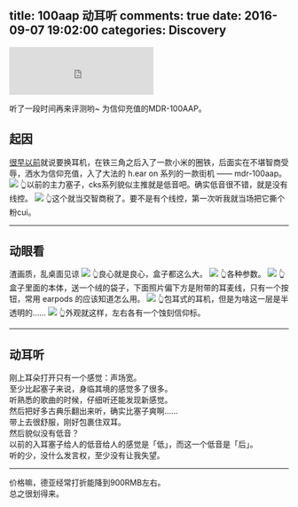 title: 100aap 动耳听
comments: true
date: 2016-09-07 19:02:00
categories: Discovery
---

<iframe frameborder="no" border="0" marginwidth="0" marginheight="0" width=260 height=86 src="http://music.163.com/outchain/player?type=2&id=27471609&auto=1&height=66"></iframe>

听了一段时间再来评测哟~ 为信仰充值的MDR-100AAP。
## 起因
[很早以前](http://gaoryrt.com/2016/07-31-whatsup20160731/)就说要换耳机，在铁三角之后入了一款小米的圈铁，后面实在不堪智商受辱，洒水为信仰充值，入了大法的 h.ear on 系列的一款街机 —— mdr-100aap。
![](/2016/07-31-whatsup20160731/cks77.jpg)
👆以前的主力塞子，cks系列貌似主推就是低音吧。确实低音很不错，就是没有线控。
![](/2016/07-31-whatsup20160731/mi.jpg)
👆这个就当交智商税了。要不是有个线控，第一次听我就当场把它撕个粉cui。

***
## 动眼看
渣画质，乱桌面见谅
![](/2016/09-07-100aap-hands-on/hear0.jpeg)
👆良心就是良心，盒子都这么大。
![](/2016/09-07-100aap-hands-on/hear1.jpeg)
👆各种参数。
![](/2016/09-07-100aap-hands-on/hear2.jpeg)
👆盒子里面的本体，送一个绒的袋子，下面照片偏下方是附带的耳麦线，只有一个按钮，常用 earpods 的应该知道怎么用。
![](/2016/09-07-100aap-hands-on/hear3.jpeg)
👆包耳式的耳机，但是为啥这一层是半透明的……
![](/2016/09-07-100aap-hands-on/hear4.jpeg)
👆外观就这样，左右各有一个蚀刻信仰标。

***
## 动耳听
刚上耳朵打开只有一个感觉：声场宽。  
至少比起塞子来说，身临其境的感觉多了很多。  
听熟悉的歌曲的时候，仔细听还能发现新感觉。  
然后把好多古典乐翻出来听，确实比塞子爽啊……   
带上去很舒服，刚好包裹住双耳。  
然后貌似没有低音？  
以前的入耳塞子给人的低音给人的感觉是「低」，而这一个低音是「后」。  
听的少，没什么发言权，至少没有让我失望。

***
价格嘛，德亚经常打折能降到900RMB左右。  
总之很划得来。

